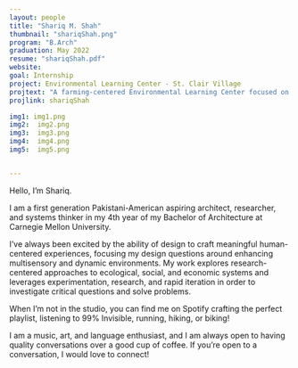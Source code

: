 ```yaml
---
layout: people
title: "Shariq M. Shah"
thumbnail: "shariqShah.png"
program: "B.Arch"
graduation: May 2022
resume: "shariqShah.pdf"
website: 
goal: Internship
project: Environmental Learning Center - St. Clair Village
projtext: "A farming-centered Environmental Learning Center focused on addressing food insecurity in St. Clair Village, Pittsburgh, PA. Through a process of rigorously diagramming the processes of growing, harvesting, and preparing food, the design intervention was generated from the movement and flows of various knowledge agents in the ecosystems of growing. The proposal incorporated a rigorous process of environmental simulations to iterate through design opportunities and make critical design decisions. "
projlink: shariqShah

img1: img1.png
img2:  img2.png
img3:  img3.png
img4:  img4.png
img5:  img5.png


---
```


Hello, I’m Shariq.

I am a first generation Pakistani-American 
aspiring architect, researcher, and systems thinker 
in my 4th year of my Bachelor of Architecture at Carnegie Mellon University.

I’ve always been excited by the ability of design to craft meaningful human-centered experiences, focusing my design questions around enhancing multisensory and dynamic environments. My work explores research-centered approaches to ecological, social, and economic systems and leverages experimentation, research, and rapid iteration in order to investigate critical questions and solve problems. 

When I’m not in the studio, you can find me on Spotify crafting the perfect playlist, listening to 99% Invisible, running, hiking, or biking!

I am a music, art, and language enthusiast, and I am always open to having quality conversations over a good cup of coffee. If you’re open to a conversation, I would love to connect!
